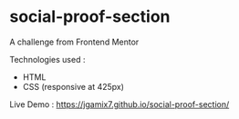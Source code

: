 # social-proof-section
A challenge from Frontend Mentor

Technologies used :
- HTML
- CSS (responsive at 425px)

Live Demo : https://jgamix7.github.io/social-proof-section/